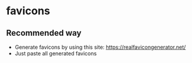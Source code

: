 # favicons

## Recommended way

- Generate favicons by using this site: https://realfavicongenerator.net/
- Just paste all generated favicons
